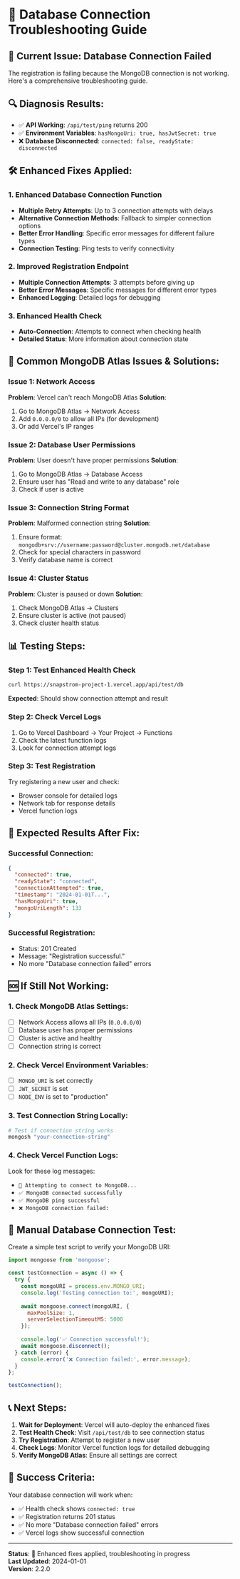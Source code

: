 # 🔧 Database Connection Troubleshooting Guide

## 🚨 **Current Issue: Database Connection Failed**

The registration is failing because the MongoDB connection is not working. Here's a comprehensive troubleshooting guide.

## 🔍 **Diagnosis Results:**

- ✅ **API Working**: `/api/test/ping` returns 200
- ✅ **Environment Variables**: `hasMongoUri: true, hasJwtSecret: true`
- ❌ **Database Disconnected**: `connected: false, readyState: disconnected`

## 🛠️ **Enhanced Fixes Applied:**

### **1. Enhanced Database Connection Function**
- **Multiple Retry Attempts**: Up to 3 connection attempts with delays
- **Alternative Connection Methods**: Fallback to simpler connection options
- **Better Error Handling**: Specific error messages for different failure types
- **Connection Testing**: Ping tests to verify connectivity

### **2. Improved Registration Endpoint**
- **Multiple Connection Attempts**: 3 attempts before giving up
- **Better Error Messages**: Specific messages for different error types
- **Enhanced Logging**: Detailed logs for debugging

### **3. Enhanced Health Check**
- **Auto-Connection**: Attempts to connect when checking health
- **Detailed Status**: More information about connection state

## 🔧 **Common MongoDB Atlas Issues & Solutions:**

### **Issue 1: Network Access**
**Problem**: Vercel can't reach MongoDB Atlas
**Solution**: 
1. Go to MongoDB Atlas → Network Access
2. Add `0.0.0.0/0` to allow all IPs (for development)
3. Or add Vercel's IP ranges

### **Issue 2: Database User Permissions**
**Problem**: User doesn't have proper permissions
**Solution**:
1. Go to MongoDB Atlas → Database Access
2. Ensure user has "Read and write to any database" role
3. Check if user is active

### **Issue 3: Connection String Format**
**Problem**: Malformed connection string
**Solution**:
1. Ensure format: `mongodb+srv://username:password@cluster.mongodb.net/database`
2. Check for special characters in password
3. Verify database name is correct

### **Issue 4: Cluster Status**
**Problem**: Cluster is paused or down
**Solution**:
1. Check MongoDB Atlas → Clusters
2. Ensure cluster is active (not paused)
3. Check cluster health status

## 📊 **Testing Steps:**

### **Step 1: Test Enhanced Health Check**
```bash
curl https://snapstrom-project-1.vercel.app/api/test/db
```
**Expected**: Should show connection attempt and result

### **Step 2: Check Vercel Logs**
1. Go to Vercel Dashboard → Your Project → Functions
2. Check the latest function logs
3. Look for connection attempt logs

### **Step 3: Test Registration**
Try registering a new user and check:
- Browser console for detailed logs
- Network tab for response details
- Vercel function logs

## 🎯 **Expected Results After Fix:**

### **Successful Connection:**
```json
{
  "connected": true,
  "readyState": "connected",
  "connectionAttempted": true,
  "timestamp": "2024-01-01T...",
  "hasMongoUri": true,
  "mongoUriLength": 133
}
```

### **Successful Registration:**
- Status: 201 Created
- Message: "Registration successful."
- No more "Database connection failed" errors

## 🆘 **If Still Not Working:**

### **1. Check MongoDB Atlas Settings:**
- [ ] Network Access allows all IPs (`0.0.0.0/0`)
- [ ] Database user has proper permissions
- [ ] Cluster is active and healthy
- [ ] Connection string is correct

### **2. Check Vercel Environment Variables:**
- [ ] `MONGO_URI` is set correctly
- [ ] `JWT_SECRET` is set
- [ ] `NODE_ENV` is set to "production"

### **3. Test Connection String Locally:**
```bash
# Test if connection string works
mongosh "your-connection-string"
```

### **4. Check Vercel Function Logs:**
Look for these log messages:
- `🔗 Attempting to connect to MongoDB...`
- `✅ MongoDB connected successfully`
- `✅ MongoDB ping successful`
- `❌ MongoDB connection failed:`

## 🔧 **Manual Database Connection Test:**

Create a simple test script to verify your MongoDB URI:

```javascript
import mongoose from 'mongoose';

const testConnection = async () => {
  try {
    const mongoURI = process.env.MONGO_URI;
    console.log('Testing connection to:', mongoURI);
    
    await mongoose.connect(mongoURI, {
      maxPoolSize: 1,
      serverSelectionTimeoutMS: 5000
    });
    
    console.log('✅ Connection successful!');
    await mongoose.disconnect();
  } catch (error) {
    console.error('❌ Connection failed:', error.message);
  }
};

testConnection();
```

## 📞 **Next Steps:**

1. **Wait for Deployment**: Vercel will auto-deploy the enhanced fixes
2. **Test Health Check**: Visit `/api/test/db` to see connection status
3. **Try Registration**: Attempt to register a new user
4. **Check Logs**: Monitor Vercel function logs for detailed debugging
5. **Verify MongoDB Atlas**: Ensure all settings are correct

## 🎉 **Success Criteria:**

Your database connection will work when:
- ✅ Health check shows `connected: true`
- ✅ Registration returns 201 status
- ✅ No more "Database connection failed" errors
- ✅ Vercel logs show successful connection

---

**Status**: 🔧 Enhanced fixes applied, troubleshooting in progress  
**Last Updated**: 2024-01-01  
**Version**: 2.2.0
